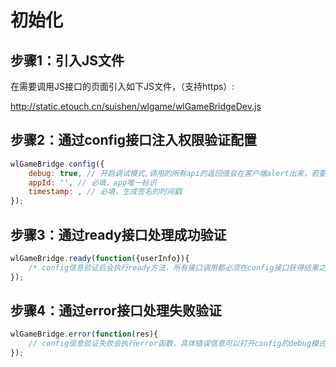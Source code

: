 # 初始化

## 步骤1：引入JS文件

在需要调用JS接口的页面引入如下JS文件，（支持https）:

http://static.etouch.cn/suishen/wlgame/wlGameBridgeDev.js

## 步骤2：通过config接口注入权限验证配置

```javascript
wlGameBridge.config({
    debug: true, // 开启调试模式,调用的所有api的返回值会在客户端alert出来，若要查看传入的参数，可以在pc端打开，参数信息会通过log打出，仅在pc端时才会打印。
    appId: '', // 必填，app唯一标识
    timestamp: , // 必填，生成签名的时间戳
});
```

## 步骤3：通过ready接口处理成功验证
```javascript
wlGameBridge.ready(function({userInfo}){
    /* config信息验证后会执行ready方法，所有接口调用都必须在config接口获得结果之后，config是一个客户端的异步操作，所以如果需要在页面加载时就调用相关接口，则须把相关接口放在ready函数中调用来确保正确执行。对于用户触发时才调用的接口，则可以直接调用，不需要放在ready函数中。*/
});
```

## 步骤4：通过error接口处理失败验证
```javascript
wlGameBridge.error(function(res){
    // config信息验证失败会执行error函数，具体错误信息可以打开config的debug模式查看，也可以在返回的res参数中查看。
});
```